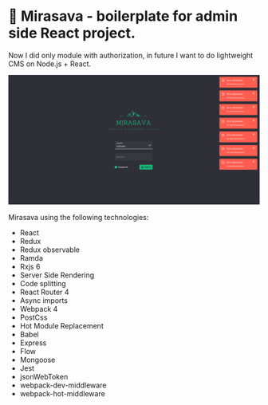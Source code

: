 # 🧝‍️ Mirasava - boilerplate for admin side React project.

Now I did only module with authorization, in future I want to do lightweight CMS on Node.js + React.

![hmr-ssr](mirasava.png)

Mirasava using the following technologies:

- React
- Redux
- Redux observable
- Ramda
- Rxjs 6
- Server Side Rendering
- Code splitting
- React Router 4
- Async imports
- Webpack 4
- PostCss
- Hot Module Replacement
- Babel
- Express
- Flow
- Mongoose
- Jest
- jsonWebToken
- webpack-dev-middleware
- webpack-hot-middleware
